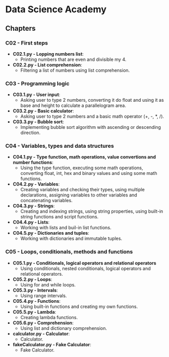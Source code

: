 # Data Science Academy

## Chapters

### C02 - First steps
- **C02.1.py - Lopping numbers list**: 
  - Printing numbers that are even and divisible my 4.
- **C02.2.py - List comprehension**: 
  - Filtering a list of numbers using list comprehension.

### C03 - Programming logic
- **C03.1.py - User input**: 
  - Asking user to type 2 numbers, converting it do float and using it as base and height to calculate a parallelogram area.
- **C03.2.py - Basic calculator**: 
  - Asking user to type 2 numbers and a basic math operator (+, -, *, /).
- **C03.3.py - Bubble sort**: 
  - Implementing bubble sort algorithm with ascending or descending direction.

### C04 - Variables, types and data structures
- **C04.1.py - Type function, math operations, value convertions and number functions**: 
  - Using the type function, executing some math operations, converting float, int, hex and binary values and using some math functions.
- **C04.2.py - Variables**: 
  - Creating variables and checking their types, using multiple declarations, assigning variables to other variables and concatenating variables.
- **C04.3.py - Strings**: 
  - Creating and indexing strings, using string properties, using built-in string functions and script functions.
- **C04.4.py - Lists**: 
  - Working with lists and buil-in list functions.
- **C04.5.py - Dictionaries and tuples**: 
  - Working with dictionaries and immutable tuples.

### C05 - Loops, conditionals, methods and functions
- **C05.1.py - Conditionals, logical operators and relational operators**
  - Using conditionals, nested conditionals, logical operators and relational operators.
- **C05.2.py - Loops**: 
  - Using for and while loops.
- **C05.3.py - Intervals**: 
  - Using range intervals.
- **C05.4.py - Functions**: 
  - Using built-in functions and creating my own functions.
- **C05.5.py - Lambda**: 
  - Creating lambda functions.
- **C05.6.py - Comprehension**: 
  - Using list and dictionary comprehension.
- **calculator.py - Calculator**: 
  - Calculator.
- **fakeCalculator.py - Fake Calculator**: 
  - Fake Calculator.